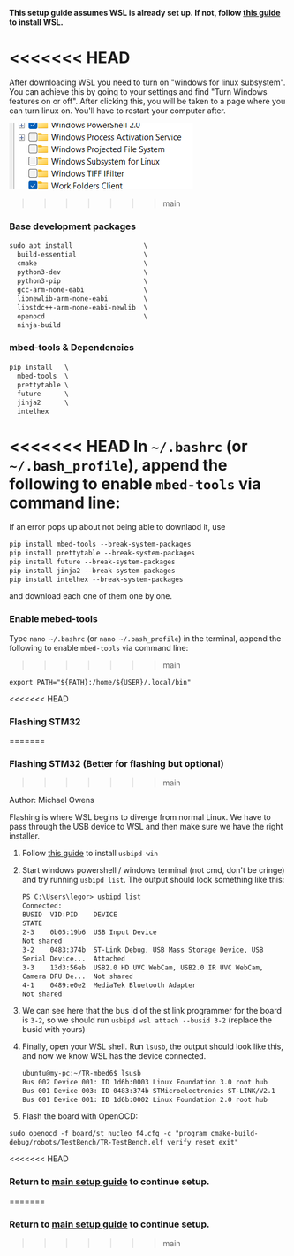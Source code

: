 **This setup guide assumes WSL is already set up. 
If not, follow [this guide](https://docs.microsoft.com/en-us/windows/wsl/install-win10) to install WSL.**

<<<<<<< HEAD
=======
After downloading WSL you need to turn on "windows for linux subsystem". You can achieve this by going to your settings and find "Turn Windows features on or off". After clicking this, you will be taken to a page where you can turn linux on. You'll have to restart your computer after.

![Turn Windows Features on or off](./window.png)

>>>>>>> main
### Base development packages
```shell
sudo apt install                  \
  build-essential                 \
  cmake                           \
  python3-dev                     \
  python3-pip                     \
  gcc-arm-none-eabi               \
  libnewlib-arm-none-eabi         \
  libstdc++-arm-none-eabi-newlib  \
  openocd                         \
  ninja-build
```

### mbed-tools & Dependencies
```shell
pip install   \
  mbed-tools  \
  prettytable \
  future      \
  jinja2      \
  intelhex
```

<<<<<<< HEAD
In `~/.bashrc` (or `~/.bash_profile`), append the following to enable `mbed-tools` via command line:
=======
If an error pops up about not being able to downlaod it, use 
```shell
pip install mbed-tools --break-system-packages
pip install prettytable --break-system-packages
pip install future --break-system-packages
pip install jinja2 --break-system-packages
pip install intelhex --break-system-packages
```
and download each one of them one by one. 
### Enable mebed-tools

Type `nano ~/.bashrc` (or `nano ~/.bash_profile`) in the terminal, append the following to enable `mbed-tools` via command line:
>>>>>>> main

```shell
export PATH="${PATH}:/home/${USER}/.local/bin"
```
<<<<<<< HEAD

### Flashing STM32
=======
 
### Flashing STM32 (Better for flashing but optional) 
>>>>>>> main

Author: Michael Owens

Flashing is where WSL begins to diverge from normal Linux. We have to pass through the USB device to WSL and then make sure we have the right installer.

1. Follow [this guide](https://learn.microsoft.com/en-us/windows/wsl/connect-usb#attach-a-usb-device) to install `usbipd-win`

2. Start windows powershell / windows terminal (not cmd, don't be cringe) and try running `usbipd list`. The output should look something like this:

   ```
   PS C:\Users\legor> usbipd list
   Connected:
   BUSID  VID:PID    DEVICE                                                        STATE
   2-3    0b05:19b6  USB Input Device                                              Not shared
   3-2    0483:374b  ST-Link Debug, USB Mass Storage Device, USB Serial Device...  Attached
   3-3    13d3:56eb  USB2.0 HD UVC WebCam, USB2.0 IR UVC WebCam, Camera DFU De...  Not shared
   4-1    0489:e0e2  MediaTek Bluetooth Adapter                                    Not shared
   ```

3. We can see here that the bus id of the st link programmer for the board is `3-2`, so we should run `usbipd wsl attach --busid 3-2` (replace the busid with yours)

4. Finally, open your WSL shell. Run `lsusb`, the output should look like this, and now we know WSL has the device connected.

   ```
   ubuntu@my-pc:~/TR-mbed6$ lsusb
   Bus 002 Device 001: ID 1d6b:0003 Linux Foundation 3.0 root hub
   Bus 001 Device 003: ID 0483:374b STMicroelectronics ST-LINK/V2.1
   Bus 001 Device 001: ID 1d6b:0002 Linux Foundation 2.0 root hub
   ```

5. Flash the board with OpenOCD:

```shell
sudo openocd -f board/st_nucleo_f4.cfg -c "program cmake-build-debug/robots/TestBench/TR-TestBench.elf verify reset exit"
```

<<<<<<< HEAD
### Return to [main setup guide](../../README.md#setup) to continue setup.
=======
### Return to [main setup guide](../../README.md#setup) to continue setup.
>>>>>>> main
